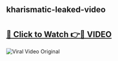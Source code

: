 ## kharismatic-leaked-video 

# <h2><a href="http://freeplayer.one?title=kharismatic-leaked-video&ref=21J">🔗 Click to Watch 👉🔴 VIDEO</a></h2>

<a href="http://freeplayer.one?title=kharismatic-leaked-video&ref=21J" rel="nofollow" data-target="animated-image.originalLink"><img src="https://i.ibb.co.com/xMMVF88/686577567.gif" alt="Viral Video Original" style="max-width: 100%; display: inline-block;" data-target="animated-image.originalImage"></a>

